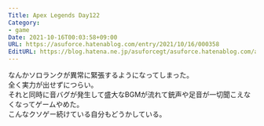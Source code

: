 ```yaml
---
Title: Apex Legends Day122
Category:
- game
Date: 2021-10-16T00:03:58+09:00
URL: https://asuforce.hatenablog.com/entry/2021/10/16/000358
EditURL: https://blog.hatena.ne.jp/asuforcegt/asuforce.hatenablog.com/atom/entry/13574176438022897725
---
```


なんかソロランクが異常に緊張するようになってしまった。  
全く実力が出せずにつらい。  
それと同時に音バグが発生して盛大なBGMが流れて銃声や足音が一切聞こえなくなってゲームやめた。  
こんなクソゲー続けている自分もどうかしている。
